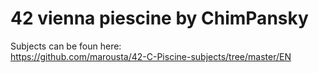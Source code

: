 # 42 vienna piescine by ChimPansky

Subjects can be foun here:  
https://github.com/marousta/42-C-Piscine-subjects/tree/master/EN

